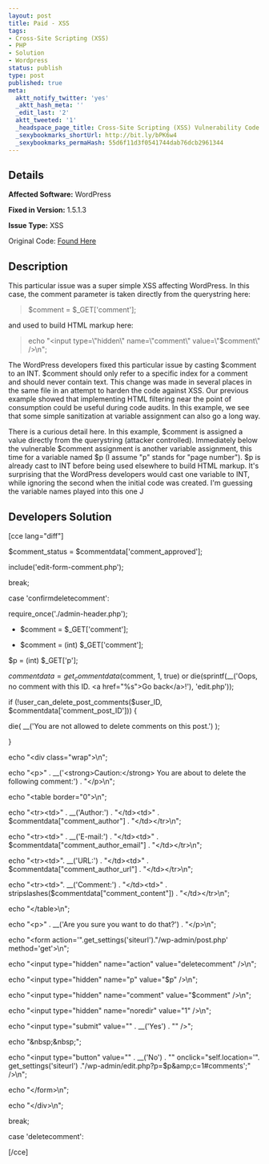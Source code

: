 ```yaml
---
layout: post
title: Paid - XSS
tags:
- Cross-Site Scripting (XSS)
- PHP
- Solution
- Wordpress
status: publish
type: post
published: true
meta:
  aktt_notify_twitter: 'yes'
  _aktt_hash_meta: ''
  _edit_last: '2'
  aktt_tweeted: '1'
  _headspace_page_title: Cross-Site Scripting (XSS) Vulnerability Code Example
  _sexybookmarks_shortUrl: http://bit.ly/bPK6w4
  _sexybookmarks_permaHash: 55d6f11d3f0541744dab76dcb2961344
---
```

## Details
__Affected Software:__ WordPress

__Fixed in Version:__  1.5.1.3

__Issue Type:__ XSS

Original Code: <a title="Paid" href="http://spotthevuln.com/2010/02/paid/" target="_blank">Found Here</a>
## Description
This particular issue was a super simple XSS affecting WordPress. In this case, the comment parameter is taken directly from the querystring here:
<blockquote>$comment = $_GET['comment'];</blockquote>
 and used to build HTML markup here:
<blockquote>echo "&lt;input type=\"hidden\" name=\"comment\" value=\"$comment\" /&gt;\n";</blockquote>
The WordPress developers fixed this particular issue by casting $comment to an INT. $comment should only refer to a specific index for a comment and should never contain text. This change was made in several places in the same file in an attempt to harden the code against XSS. Our previous example showed that implementing HTML filtering near the point of consumption could be useful during code audits. In this example, we see that some simple sanitization at variable assignment can also go a long way.

There is a curious detail here. In this example, $comment is assigned a value directly from the querystring (attacker controlled). Immediately below the vulnerable $comment assignment is another variable assignment, this time for a variable named $p (I assume "p" stands for "page number"). $p is already cast to INT before being used elsewhere to build HTML markup. It's surprising that the WordPress developers would cast one variable to INT, while ignoring the second when the initial code was created. I'm guessing the variable names played into this one J
## Developers Solution
[cce lang="diff"]
<div id="_mcePaste">

$comment_status = $commentdata['comment_approved'];

include('edit-form-comment.php');

break;

case 'confirmdeletecomment':

require_once('./admin-header.php');

- $comment = $_GET['comment'];

+ $comment = (int) $_GET['comment'];

$p = (int) $_GET['p'];

$commentdata = get_commentdata($comment, 1, true) or die(sprintf(__('Oops, no comment with this ID. &lt;a href="%s"&gt;Go back&lt;/a&gt;!'), 'edit.php'));

if (!user_can_delete_post_comments($user_ID, $commentdata['comment_post_ID'])) {

die( __('You are not allowed to delete comments on this post.') );

}

echo "&lt;div class=\"wrap\"&gt;\n";

echo "&lt;p&gt;" . __('&lt;strong&gt;Caution:&lt;/strong&gt; You are about to delete the following comment:') . "&lt;/p&gt;\n";

echo "&lt;table border=\"0\"&gt;\n";

echo "&lt;tr&gt;&lt;td&gt;" . __('Author:') . "&lt;/td&gt;&lt;td&gt;" . $commentdata["comment_author"] . "&lt;/td&gt;&lt;/tr&gt;\n";

echo "&lt;tr&gt;&lt;td&gt;" . __('E-mail:') . "&lt;/td&gt;&lt;td&gt;" . $commentdata["comment_author_email"] . "&lt;/td&gt;&lt;/tr&gt;\n";

echo "&lt;tr&gt;&lt;td&gt;". __('URL:') . "&lt;/td&gt;&lt;td&gt;" . $commentdata["comment_author_url"] . "&lt;/td&gt;&lt;/tr&gt;\n";

echo "&lt;tr&gt;&lt;td&gt;". __('Comment:') . "&lt;/td&gt;&lt;td&gt;" . stripslashes($commentdata["comment_content"]) . "&lt;/td&gt;&lt;/tr&gt;\n";

echo "&lt;/table&gt;\n";

echo "&lt;p&gt;" . __('Are you sure you want to do that?') . "&lt;/p&gt;\n";

echo "&lt;form action='".get_settings('siteurl')."/wp-admin/post.php' method='get'&gt;\n";

echo "&lt;input type=\"hidden\" name=\"action\" value=\"deletecomment\" /&gt;\n";

echo "&lt;input type=\"hidden\" name=\"p\" value=\"$p\" /&gt;\n";

echo "&lt;input type=\"hidden\" name=\"comment\" value=\"$comment\" /&gt;\n";

echo "&lt;input type=\"hidden\" name=\"noredir\" value=\"1\" /&gt;\n";

echo "&lt;input type=\"submit\" value=\"" . __('Yes') . "\" /&gt;";

echo "&amp;nbsp;&amp;nbsp;";

echo "&lt;input type=\"button\" value=\"" . __('No') . "\" onclick=\"self.location='". get_settings('siteurl') ."/wp-admin/edit.php?p=$p&amp;amp;c=1#comments';\" /&gt;\n";

echo "&lt;/form&gt;\n";

echo "&lt;/div&gt;\n";

break;

case 'deletecomment':

</div>
[/cce]
